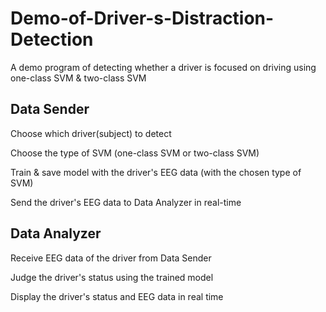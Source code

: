 # Demo-of-Driver-s-Distraction-Detection

A demo program of detecting whether a driver is focused on driving using one-class SVM & two-class SVM

## Data Sender

Choose which driver(subject) to detect

Choose the type of SVM (one-class SVM or two-class SVM)

Train & save model with the driver's EEG data (with the chosen type of SVM)

Send the driver's EEG data to Data Analyzer in real-time

## Data Analyzer

Receive EEG data of the driver from Data Sender

Judge the driver's status using the trained model

Display the driver's status and EEG data in real time

 
